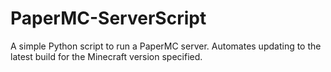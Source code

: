 # PaperMC-ServerScript

A simple Python script to run a PaperMC server. Automates updating to the latest build for the Minecraft version specified.
